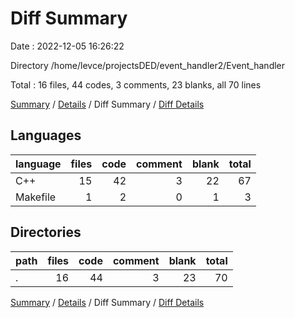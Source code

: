 # Diff Summary

Date : 2022-12-05 16:26:22

Directory /home/levce/projectsDED/event_handler2/Event_handler

Total : 16 files,  44 codes, 3 comments, 23 blanks, all 70 lines

[Summary](results.md) / [Details](details.md) / Diff Summary / [Diff Details](diff-details.md)

## Languages
| language | files | code | comment | blank | total |
| :--- | ---: | ---: | ---: | ---: | ---: |
| C++ | 15 | 42 | 3 | 22 | 67 |
| Makefile | 1 | 2 | 0 | 1 | 3 |

## Directories
| path | files | code | comment | blank | total |
| :--- | ---: | ---: | ---: | ---: | ---: |
| . | 16 | 44 | 3 | 23 | 70 |

[Summary](results.md) / [Details](details.md) / Diff Summary / [Diff Details](diff-details.md)